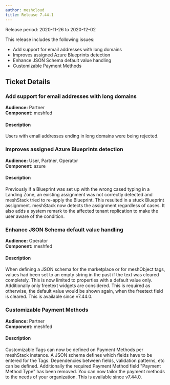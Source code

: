 ```yaml
---
author: meshcloud
title: Release 7.44.1
---
```


Release period: 2020-11-26 to 2020-12-02

This release includes the following issues:
* Add support for email addresses with long domains
* Improves assigned Azure Blueprints detection
* Enhance JSON Schema default value handling
* Customizable Payment Methods
<!--truncate-->

## Ticket Details
### Add support for email addresses with long domains
**Audience:** Partner<br>**Component:** meshfed


#### Description
Users with email addresses ending in long domains were being rejected.

### Improves assigned Azure Blueprints detection
**Audience:** User, Partner, Operator<br>**Component:** azure


#### Description
Previously if a Blueprint was set up with the wrong cased typing in a Landing Zone, an existing assignment
was not correctly detected and meshStack tried to re-apply the Blueprint. This resulted in a stuck Blueprint assignment.
meshStack now detects the assignment regardless of cases. It also adds a system remark to the
affected tenant replication to make the user aware of the condition.

### Enhance JSON Schema default value handling
**Audience:** Operator<br>**Component:** meshfed


#### Description
When defining a JSON schema for the marketplace or for meshObject tags, values had been set to an empty string
in the past if the text was cleared completely. This is now limited to properties with a default value only.
Additionally only freetext widgets are considered. This is required as otherwise, the default value would be shown
again, when the freetext field is cleared. This is available since v7.44.0.

### Customizable Payment Methods
**Audience:** Partner<br>**Component:** meshfed


#### Description
Customizable Tags can now be defined on Payment Methods per meshStack instance. A JSON schema defines which fields
have to be entered for the Tags. Dependencies between fields, validation patterns, etc can be defined.
Additionally the required Payment Method field "Payment Method Type" has been removed. 
You can now tailor the payment methods to the needs of your organization. This is available since v7.44.0.

